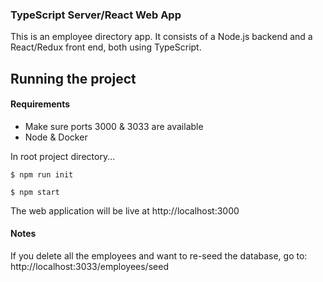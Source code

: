 ### TypeScript Server/React Web App


This is an employee directory app. It consists of a Node.js backend and a React/Redux front end, both using TypeScript.


## Running the project

#### Requirements
 - Make sure ports 3000 & 3033 are available
 - Node & Docker

In root project directory...

`$ npm run init`

`$ npm start`

The web application will be live at http://localhost:3000

#### Notes

If you delete all the employees and want to re-seed the database, go to: http://localhost:3033/employees/seed

